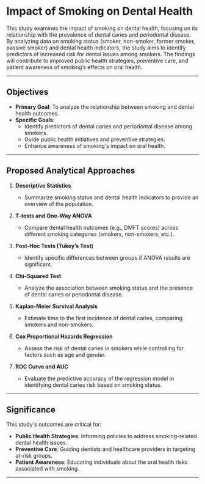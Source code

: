 # Impact of Smoking on Dental Health

This study examines the impact of smoking on dental health, focusing on its relationship with the prevalence of dental caries and periodontal disease. By analyzing data on smoking status (smoker, non-smoker, former smoker, passive smoker) and dental health indicators, the study aims to identify predictors of increased risk for dental issues among smokers. The findings will contribute to improved public health strategies, preventive care, and patient awareness of smoking’s effects on oral health.

---

## Objectives

- **Primary Goal**: To analyze the relationship between smoking and dental health outcomes.
- **Specific Goals**:
  - Identify predictors of dental caries and periodontal disease among smokers.
  - Guide public health initiatives and preventive strategies.
  - Enhance awareness of smoking's impact on oral health.

---

## Proposed Analytical Approaches

1. **Descriptive Statistics**  
   - Summarize smoking status and dental health indicators to provide an overview of the population.  

2. **T-tests and One-Way ANOVA**  
   - Compare dental health outcomes (e.g., DMFT scores) across different smoking categories (smokers, non-smokers, etc.).  

3. **Post-Hoc Tests (Tukey’s Test)**  
   - Identify specific differences between groups if ANOVA results are significant.  

4. **Chi-Squared Test**  
   - Analyze the association between smoking status and the presence of dental caries or periodontal disease.  

5. **Kaplan-Meier Survival Analysis**  
   - Estimate time to the first incidence of dental caries, comparing smokers and non-smokers.  

6. **Cox Proportional Hazards Regression**  
   - Assess the risk of dental caries in smokers while controlling for factors such as age and gender.  

7. **ROC Curve and AUC**  
   - Evaluate the predictive accuracy of the regression model in identifying dental caries risk based on smoking status.  

---

## Significance

This study's outcomes are critical for:  
- **Public Health Strategies**: Informing policies to address smoking-related dental health issues.  
- **Preventive Care**: Guiding dentists and healthcare providers in targeting at-risk groups.  
- **Patient Awareness**: Educating individuals about the oral health risks associated with smoking.  

---
